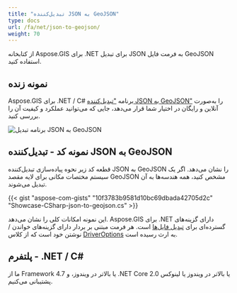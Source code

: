 ```yaml
---
title: "تبدیل‌کننده JSON به GeoJSON"
type: docs
url: /fa/net/json-to-geojson/
weight: 70
---
```


از کتابخانه Aspose.GIS برای .NET برای تبدیل JSON به فرمت فایل GeoJSON استفاده کنید.

## **نمونه زنده**

Aspose.GIS برای .NET / C# برنامه ["تبدیل‌کننده JSON به GeoJSON"](https://products.aspose.app/gis/conversion/json-to-geojson) را به‌صورت آنلاین و رایگان در اختیار شما قرار می‌دهد، جایی که می‌توانید عملکرد و کیفیت آن را بررسی کنید.

![برنامه تبدیل JSON به GeoJSON](conversion.png)

## **نمونه کد - تبدیل‌کننده JSON به GeoJSON**

قطعه کد زیر نحوه پیاده‌سازی تبدیل‌کننده JSON به GeoJSON را نشان می‌دهد. اگر یک سیستم مختصات مکانی برای لایه مقصد GeoJSON مشخص کنید، همه هندسه‌ها به آن تبدیل می‌شوند. 

{{< gist "aspose-com-gists" "10f3783b9581d10bc69dbada42705d2c" "Showcase-CSharp-json-to-geojson.cs" >}}

این نمونه امکانات کلی را نشان می‌دهد. Aspose.GIS برای .NET دارای گزینه‌های گسترده‌ای برای [تبدیل فایل‌ها](https://docs.aspose.com/gis/net/vector-layers/) است. هر فرمت مبتنی بر بردار دارای گزینه‌های خواندن / نوشتن خود است که از کلاس [DriverOptions](https://reference.aspose.com/gis/net/aspose.gis/driveroptions) به ارث رسیده است.

## **پلتفرم - .NET / C#**

ما از Framework 4.7 یا بالاتر در ویندوز، و .NET Core 2.0 یا بالاتر در ویندوز یا لینوکس پشتیبانی می‌کنیم.
